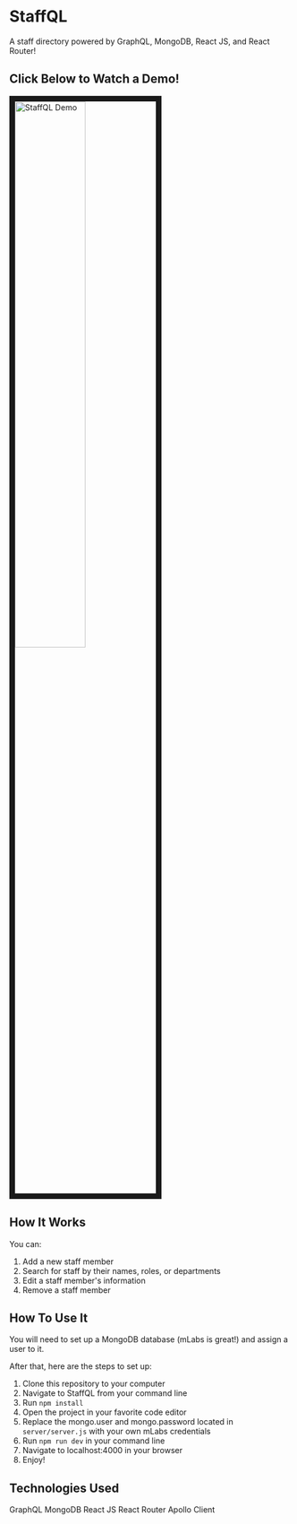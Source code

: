 # StaffQL
A staff directory powered by GraphQL, MongoDB, React JS, and React Router!

## Click Below to Watch a Demo! ##
<a href="https://youtu.be/tSBZeTlK-XE
" target="_blank"><img src="https://i.imgur.com/XqhCLc5.gif" 
alt="StaffQL Demo" width="50%" border="10" /></a>

## How It Works ##
You can:
1. Add a new staff member
2. Search for staff by their names, roles, or departments
3. Edit a staff member's information
4. Remove a staff member

## How To Use It ##
You will need to set up a MongoDB database (mLabs is great!) and assign
a user to it.

After that, here are the steps to set up:

1. Clone this repository to your computer
2. Navigate to StaffQL from your command line
3. Run ```npm install```
4. Open the project in your favorite code editor
5. Replace the mongo.user and mongo.password located in ```server/server.js``` with your own mLabs credentials
6. Run ```npm run dev``` in your command line
7. Navigate to localhost:4000 in your browser
8. Enjoy!

## Technologies Used ##
GraphQL
MongoDB
React JS
React Router
Apollo Client

